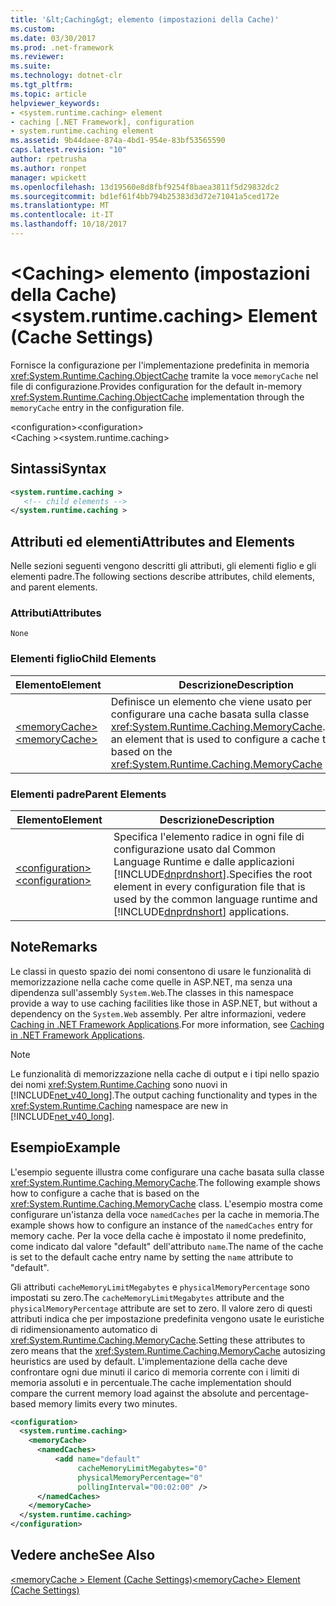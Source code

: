 ```yaml
---
title: '&lt;Caching&gt; elemento (impostazioni della Cache)'
ms.custom: 
ms.date: 03/30/2017
ms.prod: .net-framework
ms.reviewer: 
ms.suite: 
ms.technology: dotnet-clr
ms.tgt_pltfrm: 
ms.topic: article
helpviewer_keywords:
- <system.runtime.caching> element
- caching [.NET Framework], configuration
- system.runtime.caching element
ms.assetid: 9b44daee-874a-4bd1-954e-83bf53565590
caps.latest.revision: "10"
author: rpetrusha
ms.author: ronpet
manager: wpickett
ms.openlocfilehash: 13d19560e8d8fbf9254f8baea3811f5d29832dc2
ms.sourcegitcommit: bd1ef61f4bb794b25383d3d72e71041a5ced172e
ms.translationtype: MT
ms.contentlocale: it-IT
ms.lasthandoff: 10/18/2017
---
```

# <a name="ltsystemruntimecachinggt-element-cache-settings"></a><span data-ttu-id="dfab5-102">&lt;Caching&gt; elemento (impostazioni della Cache)</span><span class="sxs-lookup"><span data-stu-id="dfab5-102">&lt;system.runtime.caching&gt; Element (Cache Settings)</span></span>
<span data-ttu-id="dfab5-103">Fornisce la configurazione per l'implementazione predefinita in memoria <xref:System.Runtime.Caching.ObjectCache> tramite la voce `memoryCache` nel file di configurazione.</span><span class="sxs-lookup"><span data-stu-id="dfab5-103">Provides configuration for the default in-memory <xref:System.Runtime.Caching.ObjectCache> implementation through the `memoryCache` entry in the configuration file.</span></span>  
  
 <span data-ttu-id="dfab5-104">\<configuration></span><span class="sxs-lookup"><span data-stu-id="dfab5-104">\<configuration></span></span>  
<span data-ttu-id="dfab5-105">\<Caching ></span><span class="sxs-lookup"><span data-stu-id="dfab5-105">\<system.runtime.caching></span></span>  
  
## <a name="syntax"></a><span data-ttu-id="dfab5-106">Sintassi</span><span class="sxs-lookup"><span data-stu-id="dfab5-106">Syntax</span></span>  
  
```xml  
<system.runtime.caching >  
   <!-- child elements -->  
</system.runtime.caching >  
```  
  
## <a name="attributes-and-elements"></a><span data-ttu-id="dfab5-107">Attributi ed elementi</span><span class="sxs-lookup"><span data-stu-id="dfab5-107">Attributes and Elements</span></span>  
 <span data-ttu-id="dfab5-108">Nelle sezioni seguenti vengono descritti gli attributi, gli elementi figlio e gli elementi padre.</span><span class="sxs-lookup"><span data-stu-id="dfab5-108">The following sections describe attributes, child elements, and parent elements.</span></span>  
  
### <a name="attributes"></a><span data-ttu-id="dfab5-109">Attributi</span><span class="sxs-lookup"><span data-stu-id="dfab5-109">Attributes</span></span>  
 `None`  
  
### <a name="child-elements"></a><span data-ttu-id="dfab5-110">Elementi figlio</span><span class="sxs-lookup"><span data-stu-id="dfab5-110">Child Elements</span></span>  
  
|<span data-ttu-id="dfab5-111">Elemento</span><span class="sxs-lookup"><span data-stu-id="dfab5-111">Element</span></span>|<span data-ttu-id="dfab5-112">Descrizione</span><span class="sxs-lookup"><span data-stu-id="dfab5-112">Description</span></span>|  
|-------------|-----------------|  
|[<span data-ttu-id="dfab5-113">\<memoryCache></span><span class="sxs-lookup"><span data-stu-id="dfab5-113">\<memoryCache></span></span>](../../../../../docs/framework/configure-apps/file-schema/runtime/memorycache-element-cache-settings.md)|<span data-ttu-id="dfab5-114">Definisce un elemento che viene usato per configurare una cache basata sulla classe <xref:System.Runtime.Caching.MemoryCache>.</span><span class="sxs-lookup"><span data-stu-id="dfab5-114">Defines an element that is used to configure a cache that is based on the <xref:System.Runtime.Caching.MemoryCache> class.</span></span>|  
  
### <a name="parent-elements"></a><span data-ttu-id="dfab5-115">Elementi padre</span><span class="sxs-lookup"><span data-stu-id="dfab5-115">Parent Elements</span></span>  
  
|<span data-ttu-id="dfab5-116">Elemento</span><span class="sxs-lookup"><span data-stu-id="dfab5-116">Element</span></span>|<span data-ttu-id="dfab5-117">Descrizione</span><span class="sxs-lookup"><span data-stu-id="dfab5-117">Description</span></span>|  
|-------------|-----------------|  
|[<span data-ttu-id="dfab5-118">\<configuration></span><span class="sxs-lookup"><span data-stu-id="dfab5-118">\<configuration></span></span>](../../../../../docs/framework/configure-apps/file-schema/configuration-element.md)|<span data-ttu-id="dfab5-119">Specifica l'elemento radice in ogni file di configurazione usato dal Common Language Runtime e dalle applicazioni [!INCLUDE[dnprdnshort](../../../../../includes/dnprdnshort-md.md)].</span><span class="sxs-lookup"><span data-stu-id="dfab5-119">Specifies the root element in every configuration file that is used by the common language runtime and [!INCLUDE[dnprdnshort](../../../../../includes/dnprdnshort-md.md)] applications.</span></span>|  
  
## <a name="remarks"></a><span data-ttu-id="dfab5-120">Note</span><span class="sxs-lookup"><span data-stu-id="dfab5-120">Remarks</span></span>  
 <span data-ttu-id="dfab5-121">Le classi in questo spazio dei nomi consentono di usare le funzionalità di memorizzazione nella cache come quelle in ASP.NET, ma senza una dipendenza sull'assembly `System.Web`.</span><span class="sxs-lookup"><span data-stu-id="dfab5-121">The classes in this namespace provide a way to use caching facilities like those in ASP.NET, but without a dependency on the `System.Web` assembly.</span></span> <span data-ttu-id="dfab5-122">Per altre informazioni, vedere [Caching in .NET Framework Applications](../../../../../docs/framework/performance/caching-in-net-framework-applications.md).</span><span class="sxs-lookup"><span data-stu-id="dfab5-122">For more information, see [Caching in .NET Framework Applications](../../../../../docs/framework/performance/caching-in-net-framework-applications.md).</span></span>  
  
> [!NOTE]
>  <span data-ttu-id="dfab5-123">Le funzionalità di memorizzazione nella cache di output e i tipi nello spazio dei nomi <xref:System.Runtime.Caching> sono nuovi in [!INCLUDE[net_v40_long](../../../../../includes/net-v40-long-md.md)].</span><span class="sxs-lookup"><span data-stu-id="dfab5-123">The output caching functionality and types in the <xref:System.Runtime.Caching> namespace are new in [!INCLUDE[net_v40_long](../../../../../includes/net-v40-long-md.md)].</span></span>  
  
## <a name="example"></a><span data-ttu-id="dfab5-124">Esempio</span><span class="sxs-lookup"><span data-stu-id="dfab5-124">Example</span></span>  
 <span data-ttu-id="dfab5-125">L'esempio seguente illustra come configurare una cache basata sulla classe <xref:System.Runtime.Caching.MemoryCache>.</span><span class="sxs-lookup"><span data-stu-id="dfab5-125">The following example shows how to configure a cache that is based on the <xref:System.Runtime.Caching.MemoryCache> class.</span></span> <span data-ttu-id="dfab5-126">L'esempio mostra come configurare un'istanza della voce `namedCaches` per la cache in memoria.</span><span class="sxs-lookup"><span data-stu-id="dfab5-126">The example shows how to configure an instance of the `namedCaches` entry for memory cache.</span></span> <span data-ttu-id="dfab5-127">Per la voce della cache è impostato il nome predefinito, come indicato dal valore "default" dell'attributo `name`.</span><span class="sxs-lookup"><span data-stu-id="dfab5-127">The name of the cache is set to the default cache entry name by setting the `name` attribute to "default".</span></span>  
  
 <span data-ttu-id="dfab5-128">Gli attributi `cacheMemoryLimitMegabytes` e `physicalMemoryPercentage` sono impostati su zero.</span><span class="sxs-lookup"><span data-stu-id="dfab5-128">The `cacheMemoryLimitMegabytes` attribute and the `physicalMemoryPercentage` attribute are set to zero.</span></span> <span data-ttu-id="dfab5-129">Il valore zero di questi attributi indica che per impostazione predefinita vengono usate le euristiche di ridimensionamento automatico di <xref:System.Runtime.Caching.MemoryCache>.</span><span class="sxs-lookup"><span data-stu-id="dfab5-129">Setting these attributes to zero means that the <xref:System.Runtime.Caching.MemoryCache> autosizing heuristics are used by default.</span></span> <span data-ttu-id="dfab5-130">L'implementazione della cache deve confrontare ogni due minuti il carico di memoria corrente con i limiti di memoria assoluti e in percentuale.</span><span class="sxs-lookup"><span data-stu-id="dfab5-130">The cache implementation should compare the current memory load against the absolute and percentage-based memory limits every two minutes.</span></span>  
  
```xml  
<configuration>  
  <system.runtime.caching>  
    <memoryCache>  
      <namedCaches>  
          <add name="default"   
               cacheMemoryLimitMegabytes="0"   
               physicalMemoryPercentage="0"  
               pollingInterval="00:02:00" />  
      </namedCaches>  
    </memoryCache>  
  </system.runtime.caching>  
</configuration>  
```  
  
## <a name="see-also"></a><span data-ttu-id="dfab5-131">Vedere anche</span><span class="sxs-lookup"><span data-stu-id="dfab5-131">See Also</span></span>  
 [<span data-ttu-id="dfab5-132">\<memoryCache > Element (Cache Settings)</span><span class="sxs-lookup"><span data-stu-id="dfab5-132">\<memoryCache> Element (Cache Settings)</span></span>](../../../../../docs/framework/configure-apps/file-schema/runtime/memorycache-element-cache-settings.md)
